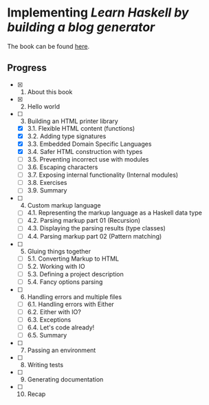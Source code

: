 # Implementing *Learn Haskell by building a blog generator*
The book can be found [here](https://learn-haskell.blog/).

## Progress
- [x] 1. About this book
- [x] 2. Hello world
- [ ] 3. Building an HTML printer library
  - [x] 3.1. Flexible HTML content (functions)
  - [x] 3.2. Adding type signatures
  - [x] 3.3. Embedded Domain Specific Languages
  - [x] 3.4. Safer HTML construction with types
  - [ ] 3.5. Preventing incorrect use with modules
  - [ ] 3.6. Escaping characters
  - [ ] 3.7. Exposing internal functionality (Internal modules)
  - [ ] 3.8. Exercises
  - [ ] 3.9. Summary
- [ ] 4. Custom markup language
  - [ ] 4.1. Representing the markup language as a Haskell data type
  - [ ] 4.2. Parsing markup part 01 (Recursion)
  - [ ] 4.3. Displaying the parsing results (type classes)
  - [ ] 4.4. Parsing markup part 02 (Pattern matching)
- [ ] 5. Gluing things together
  - [ ] 5.1. Converting Markup to HTML
  - [ ] 5.2. Working with IO
  - [ ] 5.3. Defining a project description
  - [ ] 5.4. Fancy options parsing
- [ ] 6. Handling errors and multiple files
  - [ ] 6.1. Handling errors with Either
  - [ ] 6.2. Either with IO?
  - [ ] 6.3. Exceptions
  - [ ] 6.4. Let's code already!
  - [ ] 6.5. Summary
- [ ] 7. Passing an environment
- [ ] 8. Writing tests
- [ ] 9. Generating documentation
- [ ] 10. Recap
